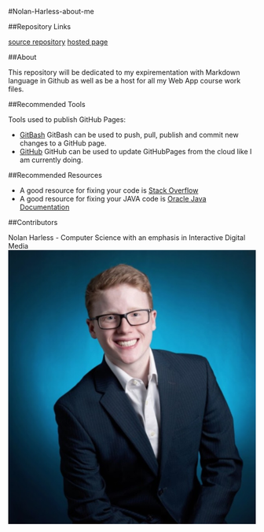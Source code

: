 #Nolan-Harless-about-me

##Repository Links

[source repository](https://github.com/NolanHarless/about-me)
[hosted page](https://nolanharless.github.io/about-me/)

##About 

This repository will be dedicated to my expirementation with Markdown language in Github as well as be a host for all my Web App course work files.

##Recommended Tools

Tools used to publish GitHub Pages:

* [GitBash](https://git-scm.com/downloads) GitBash can be used to push, pull, publish and commit new changes to a GitHub page.
* [GitHub](https://github.com/) GitHub can be used to update GitHubPages from the cloud like I am currently doing.

##Recommended Resources

* A good resource for fixing your code is [Stack Overflow](https://stackoverflow.com/)
* A good resource for fixing your JAVA code is [Oracle Java Documentation](https://docs.oracle.com/en/java/)

##Contributors

Nolan Harless - Computer Science with an emphasis in Interactive Digital Media
![](NolanHarless.png)
